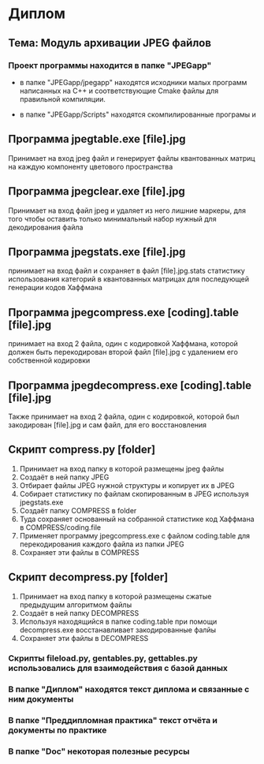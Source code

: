 # Диплом
## Тема: Модуль архивации JPEG файлов

### Проект программы находится в папке "JPEGapp"

* в папке "JPEGapp/jpegapp" находятся исходники малых программ написанных на C++ и соответствующие Cmake файлы для правильной компиляции.

* в папке "JPEGapp/Scripts" находятся скомпилированные програмы и

## Программа jpegtable.exe [file].jpg

Принимает на вход jpeg файл и генерирует файлы квантованных матриц на каждую компоненту цветового пространства

## Программа jpegclear.exe [file].jpg

Принимает на вход файл jpeg и удаляет из него лишние маркеры, для того чтобы оставить только минимальный набор нужный для декодирования файла

## Программа jpegstats.exe [file].jpg

принимает на вход файл и сохраняет в файл [file].jpg.stats статистику использования категорий в квантованных матрицах для последующей генерации кодов Хаффмана

## Программа jpegcompress.exe [coding].table [file].jpg

принимает на вход 2 файла, один с кодировкой Хаффмана, которой должен быть перекодирован второй файл [file].jpg с удалением его собственной кодировки

## Программа jpegdecompress.exe [coding].table [file].jpg

Также принимает на вход 2 файла, один с кодировкой, которой был закодирован [file].jpg и сам файл, для его восстановления

## Скрипт compress.py [folder]

1. Принимает на вход папку в которой размещены jpeg файлы
2. Создаёт в ней папку JPEG
3. Отбирает файлы JPEG нужной структуры и копирует их в JPEG
4. Собирает статистику по файлам скопированным в JPEG используя jpegstats.exe
5. Создаёт папку COMPRESS в folder
6. Туда сохраняет основанный на собранной статистике код Хаффмана в COMPRESS/coding.file
7. Применяет программу jpegcompress.exe с файлом coding.table для перекодирования каждого файла из папки JPEG
8. Сохраняет эти файлы в COMPRESS

## Скрипт decompress.py [folder]

1. Принимает на вход папку в которой размещены сжатые предыдущим алгоритмом файлы
2. Создаёт в ней папку DECOMPRESS
3. Используя находящийся в папке coding.table при помощи decompress.exe восстанавливает закодированные фалйы
4. Сохраняет эти файлы в DECOMPRESS

### Скрипты fileload.py, gentables.py, gettables.py использовались для взаимодействия с базой данных

### В папке "Диплом" находятся текст диплома и связанные с ним документы

### В папке "Преддипломная практика" текст отчёта и документы по практике

### В папке "Doc" некоторая полезные ресурсы